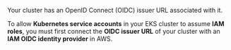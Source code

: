 
Your cluster has an OpenID Connect (OIDC) issuer URL associated with it. 

To allow **Kubernetes service accounts** in your EKS cluster to assume **IAM roles**, you must first connect the **OIDC issuer URL** of your cluster with an **IAM OIDC identity provider** in AWS.
